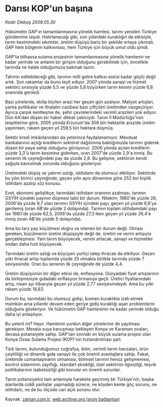 # Darısı KOP'un başına

*Kadir Dikbaş 2008.05.30*

<tr><td class="metin" colspan="2" style="padding-top: 20px; padding-left: 5px; padding-right: 10px;">Hükümetin GAP'ın tamamlanmasına yönelik hamlesi, tarımı yeniden Türkiye gündemine taşıdı. Hatırlanacağı gibi, son yıllardaki kuraklığın da etkisiyle, tarım kesimindeki sıkıntılar, üretim düşüşü bariz bir şekilde ortaya çıkmıştı. GAP hem bölgenin kalkınması, hem Türkiye için büyük umut oldu şimdi.</td></tr><tr><td class="metin" colspan="2" style="padding-top: 20px; padding-left: 5px; padding-right: 10px;"><p>GAP'ta bilhassa sulama projesinin tamamlanmasına yönelik hamlenin ne kadar yerinde ve anlamlı bir girişim olduğunu görebilmek için, öncelikle tarımda ne halde olduğumuza bakmak lazım.
<p> Tahmin edilebileceği gibi, tarımın milli gelire katkısı eskisi kadar güçlü değil artık. Son rakamlar da bunu teyit ediyor. 2007 yılında sanayi ve hizmet sektörü sırasıyla yüzde 5,5 ve yüzde 5,8 büyürken tarım kesimi yüzde 6,8 oranında geriledi. 
<p> Bazı yörelerde, ekilip biçilen arazi her geçen gün azalıyor. Maliyet artışları, yanlış politikalar ve ithalatın cazibesi bazı çiftçileri üretimden vazgeçiriyor. Ayrıca çarpık kentleşme de, şehir çevrelerindeki verimli arazileri yok ediyor. Dün AA'dan düşen bir haber dikkat çekiciydi. Tarım İl Müdürlüğü'nün tespitlerine göre, 2005 yılında Erzurum'da 308 bin hektarlık arazide üretim yapılırken, rakam geçen yıl 259,5 bin hektara düşmüş.
<p> Sektör kredi imkânlarından da yeterince faydalanamıyor. Mevduat bankalarının açtığı kredilerin sektörel dağılımına baktığımızda tarımın giderek düşen bir paya sahip olduğunu görüyoruz. 2006 yılında açılan kredilerin yüzde 3,3'ü tarım kesimine giderken, oran 2007'de yüzde 2,9'a inmiş. Bu senenin ilk çeyreğindeki pay da yüzde 2,8. Bu gelişme, sektörün kendi yağıyla kavrulmak zorunda olduğunu gösteriyor.
<p> Üretimdeki düşüş ve yatırım azlığı, istihdamı da olumsuz etkiliyor. Sektörde bu yılın birinci çeyreğinde, geçen yılın aynı dönemine göre 252 bin kişilik istihdam azalışı söz konusu. 
<p> Evet, ekonomi geliştikçe, tarımdaki istihdam oranının azalması, tarımın GSYİH içindeki payının düşmesi tabii bir durum. Nitekim, 1980'de yüzde 26, 2006'da yüzde 9,7 olan tarımın GSYİH içindeki payı, geçen yıl yüzde 8,6'ya gerilemiş (oran AB'de yüzde 2 dolayında). Tarımın toplam istihdamdaki payı ise 1980'de yüzde 62,5, 2006'da yüzde 27,3 iken geçen yıl yüzde 26,4'e inmiş (oran AB'de yüzde 5 dolayında).
<p> Ama bu tarz pay küçülmesi doğru ve istenen bir durum değil. Olması gereken, küçülmenin üretim düşüşüyle değil de, üretim ve verim artışıyla gerçekleşmesi. Yani tarım büyüyecek, verimi artacak, sanayi ve hizmetler ondan daha hızlı büyüyecek.
<p> Tarımdaki üretim azlığı ve büyüyen yurtiçi talep ihracatı da etkiliyor. Geçen yılki ihracat artışı toplamda yüzde 25 olmakla birlikte tarımda yüzde 7 seviyesinde. Oran bu senenin ilk çeyreğinde de yüzde 4,4.
<p> Üretim düşüşünün bir diğer etkisi de, enflasyona. Dünyadaki fiyat artışlarının da birleşmesiyle gıdadaki enflasyon tırmanışa geçti. Üretici fiyatlarındaki artış, nisan ayı itibarıyla geçen yıl yüzde 2,77 seviyesindeydi. Ama bu yılki rakam yüzde 18,83.
<p> Durum bu, tarımdaki bu olumsuz gidişi, kısmen kuraklıkla izah etmek mümkün ama yıllardır devam eden geriye gidiş kuraklığı aşan problemlerin olduğunu gösteriyor. Ve hükümetin GAP hamlesinin ne kadar yerinde olduğu daha iyi anlaşılıyor. 
<p> Bu yeterli mi? Hayır. Hamlenin yurdun diğer yörelerine de yayılması gerekiyor. Mesela suya kavuşmayı bekleyen Konya ve Karaman ovaları, devasa potansiyele sahip. GAP'tan sonraki en büyük sulama projesi olan Konya Ovası Sulama Projesi (KOP)'nin hızlandırılması şart.
<p> Türk tarımı, bulunduğumuz coğrafya, iklim, verimli tarım havzaları, ürün çeşitliliği ve dinamik gıda sanayii ile çok önemli avantajlara sahip. Fakat, üretimde uzmanlaşmanın olmaması, bilimsel tarımın henüz gelişmemesi, kontrol sisteminin zayıflığı, standart eksikliği, özel sektörün ilgisizliği, teşvik politikalarının isabetsizliği gibi konular en önemli sorunlar.
<p> Tarım potansiyelini tam anlamıyla harekete geçirmiş bir Türkiye'nin, başka alanlarda ciddi yanlışlar yapmadığı sürece, ne köyden kente göç sorunu, ne istihdam, ne de bu ölçüde cari açık sorunu olur.<br/></p></p></p></p></p></p></p></p></p></p></p></p></p></td></tr>

Kaynak: [zaman.com.tr](http://zaman.com.tr/yazar.do?yazino=695774), [web.archive.org (arşiv bağlantısı)](http://web.archive.org/web/20080803183104/http://www.zaman.com.tr:80/yazar.do?yazino=695774)

